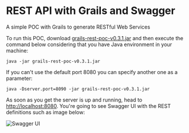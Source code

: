 # REST API with Grails and Swagger
A simple POC with Grails to generate RESTful Web Services

To run this POC, download [grails-rest-poc-v0.3.1.jar](https://github.com/edysegura/grails-rest-poc/releases/download/v0.3.1/grails-rest-poc-v0.3.1.jar) and then execute the command below considering that you have Java environment in your machine:

```java -jar grails-rest-poc-v0.3.1.jar```

If you can't use the default port 8080 you can specify another one as a parameter:

```java -Dserver.port=8090 -jar grails-rest-poc-v0.3.1.jar```

As soon as you get the server is up and running, head to [http://localhost:8080](http://localhost:8080). You're going to see Swagger UI with the REST definitions such as image below:

![Swagger UI](/docs/swagger-ui.png?raw=true "Swagger UI")
